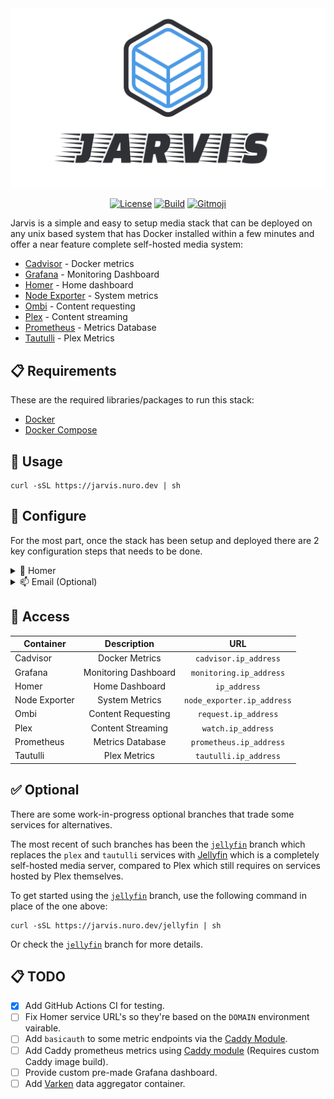 <div align="center">
    <img src="./.github/assets/logo.png" />

  [![License](https://img.shields.io/badge/-mit-blue.svg?longCache=true&style=for-the-badge)](https://github.com/nurodev/jarvis/blob/master/LICENSE)
  [![Build](https://img.shields.io/github/workflow/status/nurodev/jarvis/%F0%9F%9A%80%20Deploy?label=%20&logo=github&logoColor=white&style=for-the-badge)](https://github.com/NuroDev/jarvis/actions?query=workflow%3A%22%F0%9F%9A%80+Deploy%22) 
  [![Gitmoji](https://img.shields.io/badge/-%20%F0%9F%98%9C-FFDD67.svg?longCache=true&style=for-the-badge)](https://gitmoji.carloscuesta.me/) 
</div>

Jarvis is a simple and easy to setup media stack that can be deployed on any unix based system that has Docker installed within a few minutes and offer a near feature complete self-hosted media system:

- [Cadvisor](https://github.com/google/cadvisor) - Docker metrics
- [Grafana](https://grafana.com/) - Monitoring Dashboard
- [Homer](https://github.com/bastienwirtz/homer) - Home dashboard
- [Node Exporter](https://github.com/prometheus/node_exporter) - System metrics
- [Ombi](https://ombi.io/) - Content requesting
- [Plex](https://www.plex.tv/) - Content streaming
- [Prometheus](https://prometheus.io/) - Metrics Database
- [Tautulli](https://tautulli.com/) - Plex Metrics

## 📋 Requirements
These are the required libraries/packages to run this stack:
 - [Docker](https://docker.com)
 - [Docker Compose](https://docs.docker.com/compose/)

## 🚀 Usage
```shell
curl -sSL https://jarvis.nuro.dev | sh
```

## 🔧 Configure
For the most part, once the stack has been setup and deployed there are 2 key configuration steps that needs to be done.


<details>
  <summary>🏡 Homer</summary>
  
  The first step is to modify the Homer config file. This can be found under `config/homer/config.yml`.

  In here you can modify your home dashboard with whatever links or customization you like. A number of service links have already been provided, however there is one key configration requirement and that is to modify the URL's set for each service to be the domain of your choice.

</details>

<details>
  <summary>📫 Email (Optional)</summary>
  
  To generate a certificate from Let's Encrypt, an email address is required. As such in the `Caddyfile` a placeholder `email` global variable has been provided but commented out. Uncomment the variable by removing the `#` and entering your email address.

  You can also optionally modify the `acme_ca` URL, which specifies the URL to the ACME CA's directory. However it is recommended to leave this to the default Let's Encrypt production endpoint unless you require the use of the Let's Encrypt [staging or development endpoints](https://letsencrypt.org/docs/staging-environment/).

</details>

## 🔑 Access
| Container	        | Description                | URL                              |
| ------------------|:--------------------------:|:--------------------------------:|
| Cadvisor	        | Docker Metrics             | `cadvisor.ip_address`            |
| Grafana	          | Monitoring Dashboard       | `monitoring.ip_address`          |
| Homer 	          | Home Dashboard             | `ip_address`                     |
| Node Exporter     | System Metrics             | `node_exporter.ip_address`       |
| Ombi		          | Content Requesting         | `request.ip_address`             |
| Plex              | Content Streaming          | `watch.ip_address`               |
| Prometheus        | Metrics Database           | `prometheus.ip_address`          |
| Tautulli          | Plex Metrics               | `tautulli.ip_address`            |

## ✅ Optional

There are some work-in-progress optional branches that trade some services for alternatives.

The most recent of such branches has been the [`jellyfin`](https://github.com/NuroDev/jarvis/tree/jellyfin) branch which replaces the `plex` and `tautulli` services with [Jellyfin](https://jellyfin.org/) which is a completely self-hosted media server, compared to Plex which still requires on services hosted by Plex themselves.

To get started using the [`jellyfin`](https://github.com/NuroDev/jarvis/tree/jellyfin) branch, use the following command in place of the one above:
```shell
curl -sSL https://jarvis.nuro.dev/jellyfin | sh
```
Or check the [`jellyfin`](https://github.com/NuroDev/jarvis/tree/jellyfin) branch for more details.

## 📋 TODO

- [x] Add GitHub Actions CI for testing.
- [ ] Fix Homer service URL's so they're based on the `DOMAIN` environment vairable.
- [ ] Add `basicauth` to some metric endpoints via the [Caddy Module](https://caddyserver.com/docs/caddyfile/directives/basicauth).
- [ ] Add Caddy prometheus metrics using [Caddy module](https://github.com/hairyhenderson/caddyprom) (Requires custom Caddy image build).
- [ ] Provide custom pre-made Grafana dashboard.
- [ ] Add [Varken](https://github.com/Boerderij/Varken) data aggregator container.
